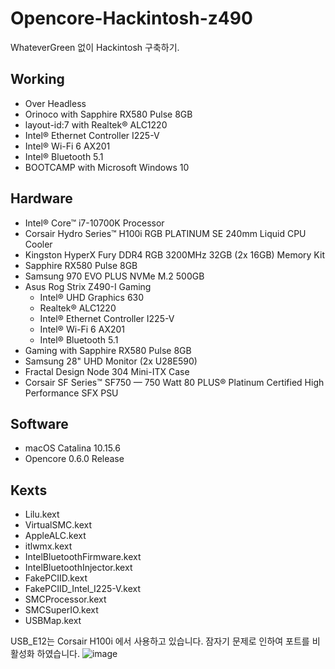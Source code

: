 # Opencore-Hackintosh-z490

WhateverGreen 없이 Hackintosh 구축하기.

## Working
* Over Headless
* Orinoco with Sapphire RX580 Pulse 8GB
* layout-id:7 with Realtek® ALC1220
* Intel® Ethernet Controller I225-V
* Intel® Wi-Fi 6 AX201
* Intel® Bluetooth 5.1
* BOOTCAMP with Microsoft Windows 10

## Hardware
* Intel® Core™ i7-10700K Processor
* Corsair Hydro Series™ H100i RGB PLATINUM SE 240mm Liquid CPU Cooler
* Kingston HyperX Fury DDR4 RGB 3200MHz 32GB (2x 16GB) Memory Kit
* Sapphire RX580 Pulse 8GB
* Samsung 970 EVO PLUS NVMe M.2 500GB
* Asus Rog Strix Z490-I Gaming
  * Intel® UHD Graphics 630
  * Realtek® ALC1220
  * Intel® Ethernet Controller I225-V
  * Intel® Wi-Fi 6 AX201
  * Intel® Bluetooth 5.1
* Gaming with Sapphire RX580 Pulse 8GB
* Samsung 28" UHD Monitor (2x U28E590)
* Fractal Design Node 304 Mini-ITX Case
* Corsair SF Series™ SF750 — 750 Watt 80 PLUS® Platinum Certified High Performance SFX PSU

## Software
* macOS Catalina 10.15.6
* Opencore 0.6.0 Release

## Kexts
* Lilu.kext
* VirtualSMC.kext
* AppleALC.kext
* itlwmx.kext
* IntelBluetoothFirmware.kext
* IntelBluetoothInjector.kext
* FakePCIID.kext
* FakePCIID_Intel_I225-V.kext
* SMCProcessor.kext
* SMCSuperIO.kext
* USBMap.kext

USB_E12는 Corsair H100i 에서 사용하고 있습니다. 잠자기 문제로 인하여 포트를 비활성화 하였습니다.
![image](https://user-images.githubusercontent.com/67822525/89546703-feb1ac80-d858-11ea-9fb2-c0cdae78a5f3.png)

